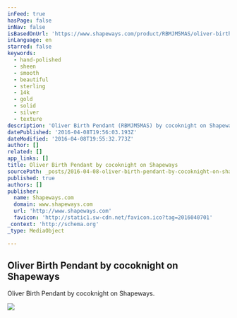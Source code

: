 ```yaml
---
inFeed: true
hasPage: false
inNav: false
isBasedOnUrl: 'https://www.shapeways.com/product/RBMJM5MAS/oliver-birth-pendant?li=shareProduct'
inLanguage: en
starred: false
keywords:
  - hand-polished
  - sheen
  - smooth
  - beautiful
  - sterling
  - 14k
  - gold
  - solid
  - silver
  - texture
description: 'Oliver Birth Pendant (RBMJM5MAS) by cocoknight on Shapeways. Learn more before you buy, or discover other cool products in Pendants.'
datePublished: '2016-04-08T19:56:03.193Z'
dateModified: '2016-04-08T19:55:32.773Z'
author: []
related: []
app_links: []
title: Oliver Birth Pendant by cocoknight on Shapeways
sourcePath: _posts/2016-04-08-oliver-birth-pendant-by-cocoknight-on-shapeways.md
published: true
authors: []
publisher:
  name: Shapeways.com
  domain: www.shapeways.com
  url: 'http://www.shapeways.com'
  favicon: 'http://static1.sw-cdn.net/favicon.ico?tag=2016040701'
_context: 'http://schema.org'
_type: MediaObject

---
```

<article style=""><h1>Oliver Birth Pendant by cocoknight on Shapeways</h1><p>Oliver Birth Pendant by cocoknight on Shapeways.</p><img src="https://s3-us-west-2.amazonaws.com/the-grid-img/p/6b65238a732d2e514d09c74ec8efc6b6764a3d2b.jpg" /></article>
